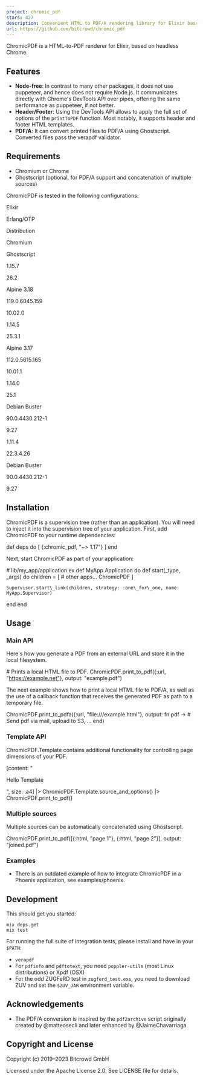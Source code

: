 ```yaml
---
project: chromic_pdf
stars: 427
description: Convenient HTML to PDF/A rendering library for Elixir based on Chrome & Ghostscript
url: https://github.com/bitcrowd/chromic_pdf
---
```


ChromicPDF is a HTML-to-PDF renderer for Elixir, based on headless Chrome.

Features
--------

-   **Node-free**: In contrast to many other packages, it does not use puppeteer, and hence does not require Node.js. It communicates directly with Chrome's DevTools API over pipes, offering the same performance as puppeteer, if not better.
-   **Header/Footer**: Using the DevTools API allows to apply the full set of options of the `printToPDF` function. Most notably, it supports header and footer HTML templates.
-   **PDF/A**: It can convert printed files to PDF/A using Ghostscript. Converted files pass the verapdf validator.

Requirements
------------

-   Chromium or Chrome
-   Ghostscript (optional, for PDF/A support and concatenation of multiple sources)

ChromicPDF is tested in the following configurations:

Elixir

Erlang/OTP

Distribution

Chromium

Ghostscript

1.15.7

26.2

Alpine 3.18

119.0.6045.159

10.02.0

1.14.5

25.3.1

Alpine 3.17

112.0.5615.165

10.01.1

1.14.0

25.1

Debian Buster

90.0.4430.212-1

9.27

1.11.4

22.3.4.26

Debian Buster

90.0.4430.212-1

9.27

Installation
------------

ChromicPDF is a supervision tree (rather than an application). You will need to inject it into the supervision tree of your application. First, add ChromicPDF to your runtime dependencies:

def deps do
  \[
    {:chromic\_pdf, "~> 1.17"}
  \]
end

Next, start ChromicPDF as part of your application:

\# lib/my\_app/application.ex
def MyApp.Application do
  def start(\_type, \_args) do
    children \= \[
      \# other apps...
      ChromicPDF
    \]

    Supervisor.start\_link(children, strategy: :one\_for\_one, name: MyApp.Supervisor)
  end
end

Usage
-----

### Main API

Here's how you generate a PDF from an external URL and store it in the local filesystem.

\# Prints a local HTML file to PDF.
ChromicPDF.print\_to\_pdf({:url, "https://example.net"}, output: "example.pdf")

The next example shows how to print a local HTML file to PDF/A, as well as the use of a callback function that receives the generated PDF as path to a temporary file.

ChromicPDF.print\_to\_pdfa({:url, "file:///example.html"}, output: fn pdf \->
  \# Send pdf via mail, upload to S3, ...
end)

### Template API

ChromicPDF.Template contains additional functionality for controlling page dimensions of your PDF.

\[content: "<p>Hello Template</p>", size: :a4\]
|> ChromicPDF.Template.source\_and\_options()
|> ChromicPDF.print\_to\_pdf()

### Multiple sources

Multiple sources can be automatically concatenated using Ghostscript.

ChromicPDF.print\_to\_pdf(\[{:html, "page 1"}, {:html, "page 2"}\], output: "joined.pdf")

### Examples

-   There is an outdated example of how to integrate ChromicPDF in a Phoenix application, see examples/phoenix.

Development
-----------

This should get you started:

```
mix deps.get
mix test
```

For running the full suite of integration tests, please install and have in your `$PATH`:

-   `verapdf`
-   For `pdfinfo` and `pdftotext`, you need `poppler-utils` (most Linux distributions) or Xpdf (OSX)
-   For the odd ZUGFeRD test in `zugferd_test.exs`, you need to download ZUV and set the `$ZUV_JAR` environment variable.

Acknowledgements
----------------

-   The PDF/A conversion is inspired by the `pdf2archive` script originally created by @matteosecli and later enhanced by @JaimeChavarriaga.

Copyright and License
---------------------

Copyright (c) 2019–2023 Bitcrowd GmbH

Licensed under the Apache License 2.0. See LICENSE file for details.
